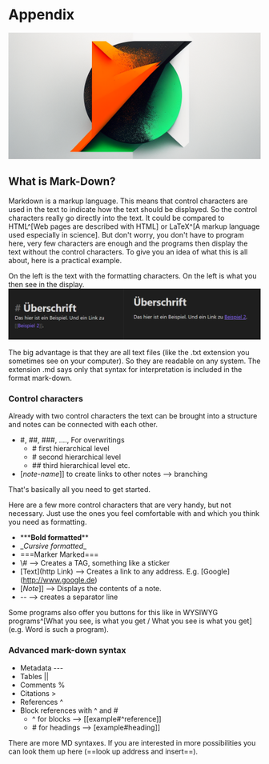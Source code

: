 # Appendix

![Markdown](images/Markdown.png)
## What is Mark-Down?

Markdown is a markup language. This means that control characters are used in the text to indicate how the text should be displayed. So the control characters really go directly into the text. It could be compared to HTML^[Web pages are described with HTML] or LaTeX^[A markup language used especially in science]. But don't worry, you don't have to program here, very few characters are enough and the programs then display the text without the control characters.
To give you an idea of what this is all about, here is a practical example.

On the left is the text with the formatting characters. On the left is what you then see in the display.
![Comparison to mark-down syntax and rendered view](images/Vergleich-MarkDown-Gerendert.png)

The big advantage is that they are all text files (like the .txt extension you sometimes see on your computer). So they are readable on any system. The extension .md says only that syntax for interpretation is included in the format mark-down.

### Control characters

Already with two control characters the text can be brought into a structure and notes can be connected with each other.

- \#, \##, \###, ...., For overwritings
	- \# first hierarchical level
	- \# second hierarchical level
	- \#\# third hierarchical level etc.
- \[_note-name_]] to create links to other notes --> branching

That's basically all you need to get started.

Here are a few more control characters that are very handy, but not necessary. Just use the ones you feel comfortable with and which you think you need as formatting.

- \*\****Bold formatted**\*\*
- \__Cursive formatted_\_
- \=\==Marker Marked==\=
- \\# --> Creates a TAG, something like a sticker
- \[Text\](http Link) --> Creates a link to any address. E.g. \[Google\](http://www.google.de)
- \[_Note_\]\] --> Displays the contents of a note.
- \-\- --> creates a separator line

Some programs also offer you buttons for this like in WYSIWYG programs^[What you see, is what you get / What you see is what you get] (e.g. Word is such a program).


### Advanced mark-down syntax

- Metadata \---
- Tables \|\|
- Comments \%
- Citations \>
- References \^
- Block references with ^ and #
  - \^ for blocks --> \[\[example\#^reference\]\]
  - \# for headings --> \[example\#heading\]\]

There are more MD syntaxes. If you are interested in more possibilities you can look them up here (==look up address and insert==).
<script src="https://giscus.app/client.js"
        data-repo="cogneon/lernos-zettelkasten"
        data-repo-id="R_kgDOI5YY1w"
        data-category="Announcements"
        data-category-id="DIC_kwDOI5YY184CUTx3"
        data-mapping="pathname"
        data-strict="0"
        data-reactions-enabled="1"
        data-emit-metadata="0"
        data-input-position="bottom"
        data-theme="light"
        data-lang="en"
        crossorigin="anonymous"
        async>
</script>
